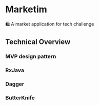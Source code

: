 # Marketim
🛍️ A market application for tech challenge

## Technical Overview
### MVP design pattern
### RxJava
### Dagger
### ButterKnife
